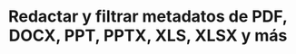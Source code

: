 ---
############################# Static ############################
layout: "auto-gen-gist"
draft: false
path: "es/redaction/net/metadata /ppt/"
otherformats: PDF DOC DOT DOCX DOCM DOTX DOTM RTF XLSX XLSM XLTX XLTM XLS XLT CSV PPTX  PPS POT PPSX PPTM PPSM POTM JPEG TIFF PNG BMP GIF 

############################# Head ############################
head_title: "Aplicar redacciones de metadatos a PDF, DOCX, PPT, PPTX, XLS, XLSX en .NET"
head_description: "GroupDocs.Redactions .NET API permite a los desarrolladores de software aplicar redacciones de metadatos a diferentes formatos de archivo como PDF DOC DOCX RTF XLSX CSV PPT PPTX e imágenes"

############################# Header ############################
title: "Redactar y filtrar metadatos de PDF, DOCX, PPT, PPTX, XLS, XLSX y más"
description: "GroupDocs.Redactions .NET API permite a los desarrolladores de software redactar o filtrar metadatos de varios formatos de archivo como PDF, DOC, DOCX, PPT, PPTX, XLS, XLSX y muchos otros"

######################### Download Button #######################
button:
    enable: true

############################# About ############################
about:
    enable: true
    title: "¿Qué es la redacción de metadatos?"
    content: |
        Los metadatos son un tipo de datos que proporcionan información sobre otros datos. En otras palabras, muchos piensan en los metadatos como referencias a los datos. Ayuda a resumir la información básica sobre los datos que se pueden usar para rastrear y administrar datos fácilmente. GroupDocs.Redaction para .NET es una potente API nativa que permite a los desarrolladores de software redactar información confidencial y clasificada de varios tipos de documentos sin instalar ningún software externo o herramienta de terceros. Ha proporcionado soporte para varios filtros como autor, empresa, categoría, tamaño de un documento, fecha de creación, título, Última impresión, comentarios, etc. Ayuda a los usuarios a aplicar redacciones de metadatos a varios formatos de documentos populares, como documentos de procesamiento de textos, hojas de cálculo de Excel, presentaciones, PDF y archivos de imágenes rasterizadas. Los desarrolladores también pueden actualizar, reemplazar o borrar metadatos aplicando filtros o utilizando la búsqueda. Además, los desarrolladores pueden aplicar fácilmente múltiples redacciones en una sola llamada. Así que mejor intente automatizar su proceso de redacción de documentos y metadatos descargando la API y explorando sus características básicas y avanzadas.

############################# content ############################
steps:
    enable: true
    block:
    - title_left: "Cómo limpiar metadatos del documento PPT en Java"
      content_left: |
        GroupDocs.Redaction para .NET es una potente API que permite a los programadores redactar, ocultar o reemplazar la información clasificada de numerosos tipos de documentos populares mediante filtros o búsqueda por expresión regular.

        El siguiente ejemplo de código .NET muestra cómo aplicar la redacción de metadatos para reemplazar todos los metadatos o metadatos específicos en el documento con valores vacíos o mínimos.

      title_right: "Aplicar redacción de metadatos al archivo PPT"
      content_right: |
        * Cree una instancia de la clase [Redactor](https://apireference.groupdocs.com/redaction/net/groupdocs.redaction/redactor)
        * Llame al método redactor.Apply con el objeto EraseMetadataRedaction de [EraseMetadataRedaction](https://apireference.groupdocs.com/redaction/net/groupdocs.redaction.redactions/erasemetadataredaction)
        * Llame al método redactor.save para guardar el documento en el archivo "*_Redacted.*" en formato original

      gisthash: "8f1bc20dff33c9a45c01a9e251555bf1"
      gistfile: "how_to_clean_metadata_dotnet.cs"
      
    - title_left: "Redactar metadatos del archivo PPT a través de .NET"
      content_left: |
        GroupDocs.Redaction .NET API facilita la vida de los desarrolladores al ayudarlos a integrar la automatización de documentos y los trabajos de generación de informes con solo un par de líneas de código sin dependencias externas.
        
        El siguiente ejemplo de código C# .NET muestra cómo los desarrolladores de software pueden eliminar datos confidenciales de los metadatos del documento con solo un par de líneas de código.
        
      title_right: "Redacción de metadatos de archivos PPT"
      content_right: |
        * Cree una instancia de la clase [Redactor](https://apireference.groupdocs.com/redaction/net/groupdocs.redaction/redactor)
        * Llame a [MetadataRedaction](https://apireference.groupdocs.com/redaction/net/groupdocs.redaction.redactions/metadataredaction)
        * Llamar al método redaction.Filte
        * Llame al método redactor.save para guardar el documento en el archivo "*_Redacted.*" en formato original
        
      gisthash: "8dee499186930d60909dffa54579c9f4"
      gistfile: "how_to_redact_metadata_dotnet.cs"

    - title_left: "Requisitos del sistema"
      content_left: |
        Las API de GroupDocs.Redaction para .NET son compatibles con las principales plataformas y sistemas operativos. Para obtener una guía completa de requisitos del sistema, visite [requisitos del sistema](https://docs.groupdocs.com/redaction/net/system-requirements/) Antes de ejecutar el código a continuación, asegúrese de tener los siguientes requisitos previos instalados en su sistema:
        * Sistemas operativos: Microsoft Windows, Linux, Mac OS
        * Entorno de desarrollo: Visual Studio, Xamarin, MonoDevelop, etc.
        * Marcos: .NET Framework, .NET Standard, .NET Core, Mono
        * Obtenga la última versión de GroupDocs.Redaction .NET API de [NuGet](https://www.nuget.org/packages/GroupDocs.Redaction/)
        
      title_right: "Por qué usar GroupDocs.Redacción"
      content_right: |
        * Permita que los usuarios agreguen formatos de documentos personalizados y tipos de redacciones
        * No se requiere software adicional para eliminar información confidencial
        * Posibilidad de configurar el documento de representación de rango de página como PDF
        * Manera fácil de redactar diferentes tipos de metadatos: nombre del autor, versión, título, tema, descripción y muchos más
        * Extracción de información del documento: tipo de archivo, número de páginas, etc.
        * Soporte completo para múltiples formatos de datos

demos:
    enable: true
        

more_formats:
    enable: true


back_to_top:
    enable: true
---